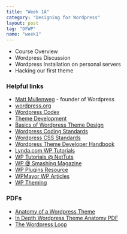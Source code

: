 ```yaml
---
title: "Week 1A"
category: "Designing for Wordpress"
layout: post
tag: "DFWP"
name: "week1"
---
```


*   Course Overview
*   Wordpress Discussion
*   Wordpress Installation on personal servers
*   Hacking our first theme

### Helpful links

* [Matt Mullenweg](http://ma.tt) - founder of Wordpress
* [wordpress.org](http://wordpress.org/)
* [Wordpress Codex](http://codex.wordpress.org/)
* [Theme Development](http://codex.wordpress.org/Theme_Development)
* [Basics of Wordpress Theme Design](http://codex.wordpress.org/Site_Design_and_Layout)
* [Wordpress Coding Standards](http://make.wordpress.org/core/handbook/coding-standards/)
* [Wordpress CSS Standards](http://make.wordpress.org/core/handbook/coding-standards/css/)
* [Wordpress Theme Developer Handbook](http://make.wordpress.org/docs/theme-developer-handbook/)
* [Lynda.com WP Tutorials](http://www.lynda.com/WordPress-training-tutorials/330-0.html?utm_source=google&utm_medium=cpc&utm_campaign=Search-Web-WordPress&utm_content=ureRplKB&utm_term=%2Bwordpress%20%2Btutorials&gclid=CMuw2trWybUCFcLHtAod2TQAcA)
* [WP Tutorials @ NetTuts](http://net.tutsplus.com/tag/wordpress/)
* [WP @ Smashing Magazine](http://wp.smashingmagazine.com/)
* [WP Plugins Resource](http://codex.wordpress.org/Plugin_Resources)
* [WPMayor WP Articles](http://www.wpmayor.com/)
* [WP Theming](http://wptheming.com/)


### PDFs

* [Anatomy of a Wordpress Theme](media/wordpress/anatomyWordPressTheme.pdf)
* [In Depth Wordpress Theme Anatomy PDF](media/wpThemeAnatomy.pdf)
* [The Wordpress Loop](media/loopWPFileSystem.pdf)